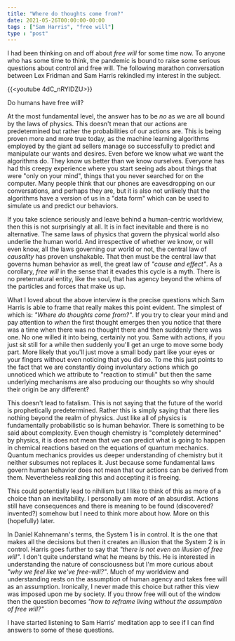 ```yaml
---
title: "Where do thoughts come from?"
date: 2021-05-26T00:00:00-00:00
tags : ["Sam Harris", "free will"]
type : "post"
---
```


I had been thinking on and off about *free will* for some time now. To anyone who has some time to think, the pandemic is bound to raise some serious questions about control and free will. The following marathon conversation between Lex Fridman and Sam Harris rekindled my interest in the subject.

{{<youtube 4dC_nRYIDZU>}}


Do humans have free will?

At the most fundamental level, the answer has to be *no* as we are all bound by the laws of physics. This doesn't mean that our actions are predetermined but rather the probabilities of our actions are. This is being proven more and more true today, as the machine learning algorithms employed by the giant ad sellers manage so successfully to predict and manipulate our wants and desires. Even before we know what we want the algorithms do. They know us better than we know ourselves. Everyone has had this creepy experience where you start seeing ads about things that were "only on your mind", things that you never searched for on the computer. Many people think that our phones are eavesdropping on our conversations, and perhaps they are, but it is also not unlikely that the algorithms have a version of us in a "data form" which can be used to simulate us and predict our behaviors.

If you take science seriously and leave behind a human-centric worldview, then this is not surprisingly at all. It is in fact inevitable and there is no alternative. The same laws of physics that govern the physical world also underlie the human world. And irrespective of whether we know, or will even know, all the laws governing our world or not, the central law of *causality* has proven unshakable. That then must be the central law that governs human behavior as well, the great law of *"cause and effect"*. As a corollary, *free will* in the sense that it evades this cycle is a myth. There is no preternatural entity, like the soul, that has agency beyond the whims of the particles and forces that make us up.

What I loved about the above interview is the precise questions which Sam Harris is able to frame that really makes this point evident. The simplest of which is: *"Where do thoughts come from?"*. If you try to clear your mind and pay attention to *when* the first thought emerges then you notice that there was a time when there was no thought there and then suddenly there was one. No one willed it into being, certainly not you. Same with actions, if you just sit still for a while then suddenly you'll get an urge to move some body part. More likely that you'll just move a small body part like your eyes or your fingers without even noticing that you did so. To me this just points to the fact that we are constantly doing involuntary actions which go unnoticed which we attribute to "reaction to stimuli" but then the same underlying mechanisms are also producing our thoughts so why should their origin be any different?

This doesn't lead to fatalism. This is not saying that the future of the world is prophetically predetermined. Rather this is simply saying that there lies nothing beyond the realm of physics. Just like all of physics is fundamentally probabilistic so is human behavior. There is something to be said about complexity. Even though chemistry is "completely determined" by physics, it is does not mean that we can predict what is going to happen in chemical reactions based on the equations of quantum mechanics. Quantum mechanics provides us deeper understanding of chemistry but it neither subsumes not replaces it. Just because some fundamental laws govern human behavior does not mean that our actions can be derived from them. Nevertheless realizing this and accepting it is freeing.

This could potentially lead to nihilism but I like to think of this as more of a choice than an inevitability. I personally am more of an absurdist. Actions still have consequences and there is meaning to be found (discovered? invented?) somehow but I need to think more about how. More on this (hopefully) later.

In Daniel Kahnemann's terms, the System 1 is in control. It is the one that makes all the decisions but then it creates an illusion that the System 2 is in control. Harris goes further to say that *"there is not even an illusion of free will"*. I don't quite understand what he means by this. He is interested in understanding the nature of consciousness but I'm more curious about *"why we feel like we've free-will?"*. Much of my worldview and understanding rests on the assumption of human agency and takes free will as an assumption. Ironically, I never made this choice but rather this view was imposed upon me by society. If you throw free will out of the window then the question becomes *"how to reframe living without the assumption of free will?"* 


I have started listening to Sam Harris' meditation app to see if I can find answers to some of these questions. 
